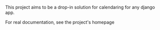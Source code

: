 This project aims to be a drop-in solution for calendaring for
any django app.


For real documentation, see the project's homepage
